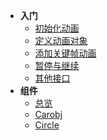 * **入门**
  * [初始化动画](/1.1.md)
  * [定义动画对象](/1.2.md)
  * [添加关键帧动画](/1.3.md)
  * [暂停与继续](1.4.md)
  * [其他接口](/1.5.md)
* **组件**
  * [总览](/2.md)
  * [Carobj](/carobj.md)
  * [Circle](/circle.md)
